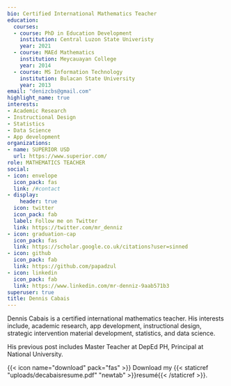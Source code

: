 ```yaml
---
bio: Certified International Mathematics Teacher
education:
  courses:
  - course: PhD in Education Development
    institution: Central Luzon State Univeristy
    year: 2021
  - course: MAEd Mathematics
    institution: Meycauayan College
    year: 2014
  - course: MS Information Technology
    institution: Bulacan State University
    year: 2013
email: "denizcbs@gmail.com"
highlight_name: true
interests:
- Academic Research
- Instructional Design
- Statistics
- Data Science
- App development
organizations:
- name: SUPERIOR USD
  url: https://www.superior.com/
role: MATHEMATICS TEACHER
social:
- icon: envelope
  icon_pack: fas
  link: /#contact
- display:
    header: true
  icon: twitter
  icon_pack: fab
  label: Follow me on Twitter
  link: https://twitter.com/mr_denniz
- icon: graduation-cap
  icon_pack: fas
  link: https://scholar.google.co.uk/citations?user=sinned
- icon: github
  icon_pack: fab
  link: https://github.com/papadzul
- icon: linkedin
  icon_pack: fab
  link: https://www.linkedin.com/mr-denniz-9aab571b3
superuser: true
title: Dennis Cabais
---
```


Dennis Cabais is a certified international mathematics teacher. His interests include, academic research, app development, instructional design, strategic intervention material development, statistics, and data science. 

His previous post includes Master Teacher at DepEd PH, Principal at National University.

{{< icon name="download" pack="fas" >}} Download my {{< staticref "uploads/decabaisresume.pdf" "newtab" >}}resumé{{< /staticref >}}.
